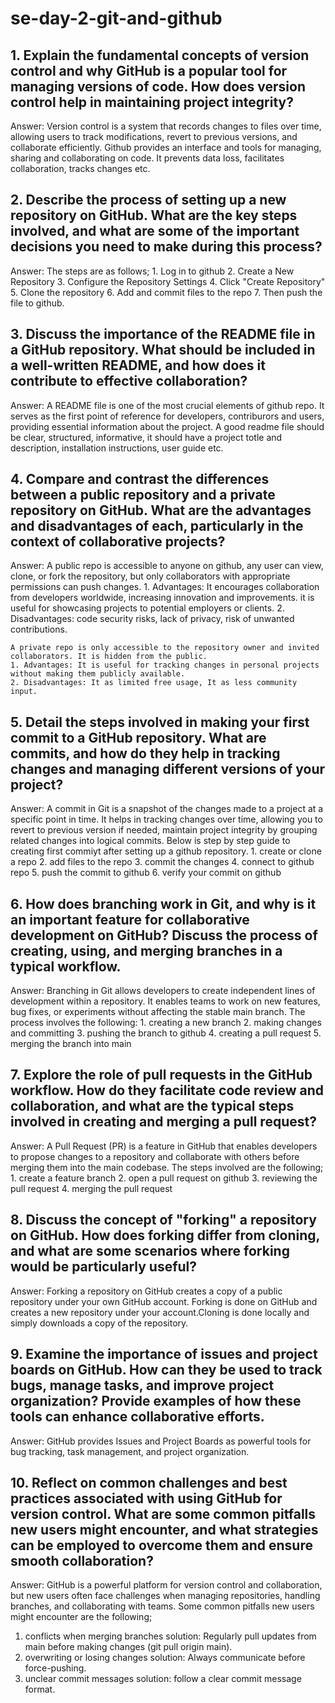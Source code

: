 # se-day-2-git-and-github

## 1. Explain the fundamental concepts of version control and why GitHub is a popular tool for managing versions of code. How does version control help in maintaining project integrity?
Answer:
    Version control is a system that records changes to files over time, allowing users to track modifications, revert to previous versions, and collaborate efficiently.
    Github provides an interface and tools for managing, sharing and collaborating on code.
    It prevents data loss, facilitates collaboration, tracks changes etc.

## 2. Describe the process of setting up a new repository on GitHub. What are the key steps involved, and what are some of the important decisions you need to make during this process?
Answer:
    The steps are as follows;
    1. Log in to github
    2. Create a New Repository
    3. Configure the Repository Settings
    4. Click "Create Repository"
    5. Clone the repository
    6. Add and commit files to the repo
    7. Then push the file to github.

## 3. Discuss the importance of the README file in a GitHub repository. What should be included in a well-written README, and how does it contribute to effective collaboration?
Answer:
    A README file is one of the most crucial elements of github repo. It serves as the first point of reference for developers, contriburors and users, providing essential information about the project. A good readme file should be clear, structured, informative, it should have a project totle and description, installation instructions, user guide etc.

## 4. Compare and contrast the differences between a public repository and a private repository on GitHub. What are the advantages and disadvantages of each, particularly in the context of collaborative projects?
Answer:
    A public repo is accessible to anyone on github, any user can view, clone, or fork the repository, but only collaborators with appropriate permissions can push changes.
    1. Advantages: It encourages collaboration from developers worldwide, increasing innovation and improvements. 
    it is useful for showcasing projects to potential employers or clients.
    2. Disadvantages: code security risks, lack of privacy, risk of unwanted contributions.

    A private repo is only accessible to the repository owner and invited collaborators. It is hidden from the public.
    1. Advantages: It is useful for tracking changes in personal projects without making them publicly available.
    2. Disadvantages: It as limited free usage, It as less community input.

## 5. Detail the steps involved in making your first commit to a GitHub repository. What are commits, and how do they help in tracking changes and managing different versions of your project?
Answer:
    A commit in Git is a snapshot of the changes made to a project at a specific point in time. It helps in tracking changes over time, allowing you to revert to previous version if needed, maintain project integrity by grouping related changes into logical commits. Below is step by step guide to creating first commiyt after setting up a github repository.
    1. create or clone a repo
    2. add files to the repo
    3. commit the changes
    4. connect to github repo
    5. push the commit to github
    6. verify your commit on github

## 6. How does branching work in Git, and why is it an important feature for collaborative development on GitHub? Discuss the process of creating, using, and merging branches in a typical workflow.
Answer: 
    Branching in Git allows developers to create independent lines of development within a repository. It enables teams to work on new features, bug fixes, or experiments without affecting the stable main branch.
    The process involves the following:
    1. creating a new branch
    2. making changes and committing
    3. pushing the branch to github
    4. creating a pull request
    5. merging the branch into main

## 7. Explore the role of pull requests in the GitHub workflow. How do they facilitate code review and collaboration, and what are the typical steps involved in creating and merging a pull request?
Answer:
    A Pull Request (PR) is a feature in GitHub that enables developers to propose changes to a repository and collaborate with others before merging them into the main codebase. The steps involved are the following;
    1. create a feature branch
    2. open a pull request on github
    3. reviewing the pull request
    4. merging the pull request

## 8. Discuss the concept of "forking" a repository on GitHub. How does forking differ from cloning, and what are some scenarios where forking would be particularly useful?
Answer:
   Forking a repository on GitHub creates a copy of a public repository under your own GitHub account. Forking is done on GitHub and creates a new repository under your account.Cloning is done locally and simply downloads a copy of the repository.

## 9. Examine the importance of issues and project boards on GitHub. How can they be used to track bugs, manage tasks, and improve project organization? Provide examples of how these tools can enhance collaborative efforts.
Answer:
    GitHub provides Issues and Project Boards as powerful tools for bug tracking, task management, and project organization. 

## 10. Reflect on common challenges and best practices associated with using GitHub for version control. What are some common pitfalls new users might encounter, and what strategies can be employed to overcome them and ensure smooth collaboration?
Answer:
   GitHub is a powerful platform for version control and collaboration, but new users often face challenges when managing repositories, handling branches, and collaborating with teams. Some common pitfalls new users might encounter are the following;
   1. conflicts when merging branches
   solution: Regularly pull updates from main before making changes (git pull origin main).
   2. overwriting or losing changes
   solution: Always communicate before force-pushing.
   3. unclear commit messages
   solution: follow a clear commit message format.

